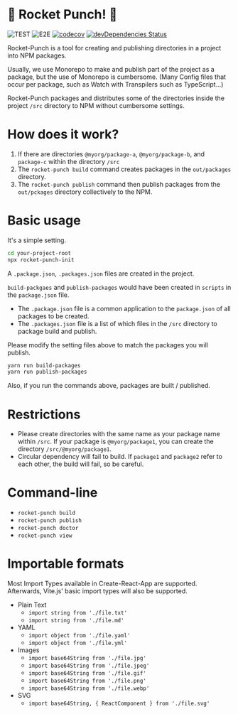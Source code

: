 # 🚀 Rocket Punch! 🥊

![TEST](https://github.com/rocket-hangar/rocket-punch/workflows/TEST/badge.svg)
![E2E](https://github.com/rocket-hangar/rocket-punch/workflows/E2E/badge.svg)
[![codecov](https://codecov.io/gh/rocket-hangar/rocket-punch/branch/master/graph/badge.svg)](https://codecov.io/gh/rocket-hangar/rocket-punch)
[![devDependencies Status](https://david-dm.org/rocket-hangar/rocket-punch/dev-status.svg?kill_cache=1)](https://david-dm.org/rocket-hangar/rocket-punch?type=dev)

Rocket-Punch is a tool for creating and publishing directories in a project into NPM packages.

Usually, we use Monorepo to make and publish part of the project as a package, but the use of Monorepo is cumbersome. (Many Config files that occur per package, such as Watch with Transpilers such as TypeScript...)

Rocket-Punch packages and distributes some of the directories inside the project `/src` directory to NPM without cumbersome settings.

# How does it work?

1. If there are directories `@myorg/package-a`, `@myorg/package-b`, and `package-c` within the directory `/src`
2. The `rocket-punch build` command creates packages in the `out/packages` directory.
3. The `rocket-punch publish` command then publish packages from the `out/pckages` directory collectively to the NPM.

# Basic usage

It's a simple setting.

```sh
cd your-project-root
npx rocket-punch-init
```

A `.package.json`, `.packages.json` files are created in the project.

`build-packgaes` and `publish-packages` would have been created in `scripts` in the `package.json` file.

- The `.package.json` file is a common application to the `package.json` of all packages to be created.
- The `.packages.json` file is a list of which files in the `/src` directory to package build and publish.

Please modify the setting files above to match the packages you will publish.

```sh
yarn run build-packages
yarn run publish-packages
```

Also, if you run the commands above, packages are built / published.

# Restrictions

- Please create directories with the same name as your package name within `/src`. If your package is `@myorg/package1`, you can create the directory `/src/@myorg/package1`.
- Circular dependency will fail to build. If `package1` and `package2` refer to each other, the build will fail, so be careful.

# Command-line

- `rocket-punch build`
- `rocket-punch publish`
- `rocket-punch doctor`
- `rocket-punch view`

# Importable formats

Most Import Types available in Create-React-App are supported. Afterwards, Vite.js' basic import types will also be supported.

- Plain Text
  - `import string from './file.txt'`
  - `import string from './file.md'`
- YAML
  - `import object from './file.yaml'`
  - `import object from './file.yml'`
- Images
  - `import base64String from './file.jpg'`
  - `import base64String from './file.jpeg'`
  - `import base64String from './file.gif'`
  - `import base64String from './file.png'`
  - `import base64String from './file.webp'`
- SVG
  - `import base64String, { ReactComponent } from './file.svg'`
